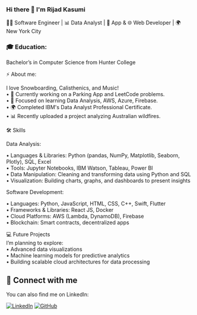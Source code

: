 ### Hi there 👋 I'm Rijad Kasumi
👨‍💻 Software Engineer | 📊 Data Analyst | 📱 App & 🌐 Web Developer | 🌍 New York City

### 🎓 Education: 
Bachelor’s in Computer Science from Hunter College

⚡ About me: 

  I love Snowboarding, Calisthenics, and Music!<br>
• 🔭 Currently working on a Parking App and LeetCode problems. <br>
• 🌱 Focused on learning Data Analysis, AWS, Azure, Firebase. <br>
• 🌍 Completed IBM's Data Analyst Professional Certificate. <br>
• 📊 Recently uploaded a project analyzing Australian wildfires.


🛠 Skills

Data Analysis:

• Languages & Libraries: Python (pandas, NumPy, Matplotlib, Seaborn, Plotly), SQL, Excel <br>
• Tools: Jupyter Notebooks, IBM Watson, Tableau, Power BI <br>
• Data Manipulation: Cleaning and transforming data using Python and SQL <br>
• Visualization: Building charts, graphs, and dashboards to present insights

Software Development:

• Languages: Python, JavaScript, HTML, CSS, C++, Swift, Flutter <br>
• Frameworks & Libraries: React JS, Docker <br>
• Cloud Platforms: AWS (Lambda, DynamoDB), Firebase <br>
• Blockchain: Smart contracts, decentralized apps

💻 Future Projects<br>
  I’m planning to explore:<br>
• Advanced data visualizations <br>
• Machine learning models for predictive analytics <br>
• Building scalable cloud architectures for data processing


## 🤝 Connect with me

You can also find me on LinkedIn:

[![LinkedIn](https://img.shields.io/badge/-LinkedIn-0077B5?style=for-the-badge&logo=linkedin&logoColor=white)](https://www.linkedin.com/in/rijadkasumi/)
[![GitHub](https://img.shields.io/badge/-GitHub-000?style=for-the-badge&logo=GitHub)](https://github.com/rijadkasumi)

